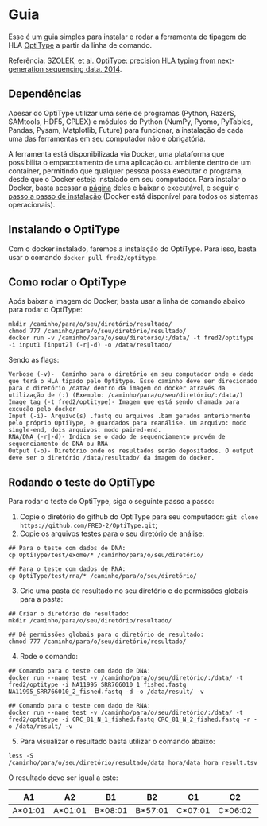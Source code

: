 # Guia
Esse é um guia simples para instalar e rodar a ferramenta de tipagem de HLA [OptiType](https://github.com/FRED-2/OptiType) a partir da linha de comando. 

Referência: [SZOLEK, et al. OptiType: precision HLA typing from next-generation sequencing data. 2014](https://pubmed.ncbi.nlm.nih.gov/25143287/).

## Dependências
Apesar do OptiType utilizar uma série de programas (Python, RazerS, SAMtools, HDF5, CPLEX) e módulos do Python (NumPy, Pyomo, PyTables, Pandas, Pysam, Matplotlib, Future) para funcionar, a instalação de cada uma das ferramentas em seu computador não é obrigatória.

A ferramenta está disponibilizada via Docker, uma plataforma que possibilita o empacotamento de uma aplicação ou ambiente dentro de um container, permitindo que qualquer pessoa possa executar o programa, desde que o Docker esteja instalado em seu computador. Para instalar o Docker, basta acessar a [página](https://www.docker.com/) deles e baixar o executável, e seguir o [passo a passo de instalação](https://docs.docker.com/engine/install/) (Docker está disponível para todos os sistemas operacionais).

## Instalando o OptiType
Com o docker instalado, faremos a instalação do OptiType. Para isso, basta usar o comando ```docker pull fred2/optitype```.

## Como rodar o OptiType
Após baixar a imagem do Docker, basta usar a linha de comando abaixo para rodar o OptiType:

```
mkdir /caminho/para/o/seu/diretório/resultado/
chmod 777 /caminho/para/o/seu/diretório/resultado/
docker run -v /caminho/para/o/seu/diretório/:/data/ -t fred2/optitype -i input1 [input2] (-r|-d) -o /data/resultado/
```
Sendo as flags:

```
Verbose (-v)-  Caminho para o diretório em seu computador onde o dado que terá o HLA tipado pelo Optitype. Esse caminho deve ser direcionado para o diretório /data/ dentro da imagem do docker através da utilização de (:) (Exemplo: /caminho/para/o/seu/diretório/:/data/)
Image tag (-t fred2/optitype)- Imagem que está sendo chamada para excução pelo docker 
Input (-i)- Arquivo(s) .fastq ou arquivos .bam gerados anteriormente pelo próprio OptiType, e guardados para reanálise. Um arquivo: modo single-end, dois arquivos: modo paired-end.
RNA/DNA (-r|-d)- Indica se o dado de sequenciamento provém de sequenciamento de DNA ou RNA 
Output (-o)- Diretório onde os resultados serão depositados. O output deve ser o diretório /data/resultado/ da imagem do docker.
```

## Rodando o teste do OptiType
Para rodar o teste do OptiType, siga o seguinte passo a passo:
  1. Copie o diretório do github do OptiType para seu computador: ```git clone https://github.com/FRED-2/OptiType.git```;
  2. Copie os arquivos testes para o seu diretório de análise:
```
## Para o teste com dados de DNA:
cp OptiType/test/exome/* /caminho/para/o/seu/diretório/

## Para o teste com dados de RNA:
cp OptiType/test/rna/* /caminho/para/o/seu/diretório/
```
  3. Crie uma pasta de resultado no seu diretório e de permissões globais para a pasta:
```
## Criar o diretório de resultado:
mkdir /caminho/para/o/seu/diretório/resultado/

## Dê permissões globais para o diretório de resultado:
chmod 777 /caminho/para/o/seu/diretório/resultado/
```
  4. Rode o comando:
```
## Comando para o teste com dado de DNA:
docker run --name test -v /caminho/para/o/seu/diretório/:/data/ -t fred2/optitype -i NA11995_SRR766010_1_fished.fastq NA11995_SRR766010_2_fished.fastq -d -o /data/result/ -v

## Comando para o teste com dado de RNA:
docker run --name test -v /caminho/para/o/seu/diretório/:/data/ -t fred2/optitype -i CRC_81_N_1_fished.fastq CRC_81_N_2_fished.fastq -r -o /data/result/ -v
```
  5. Para visualizar o resultado basta utilizar o comando abaixo:

```
less -S /caminho/para/o/seu/diretório/resultado/data_hora/data_hora_result.tsv
```
O resultado deve ser igual a este: 

| A1	| A2	| B1	| B2	| C1	| C2	| Reads	| Objective |
| ----- | ----- | ----- | ----- | ----- | ----- | ----- | ----- |
| A*01:01	| A*01:01	| B*08:01	| B*57:01	| C*07:01	| C*06:02	| 1156.0	| 1135.192 |


